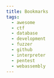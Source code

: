 ```yaml
---
title: Bookmarks
tags:
  - awesome
  - ctf
  - database
  - development
  - fuzzer
  - github
  - interpreter
  - pentest
  - webassembly
---
```

